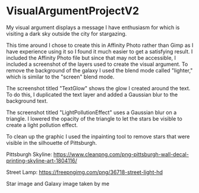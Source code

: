 # VisualArgumentProjectV2

My visual argument displays a message I have enthusiasm for which is visiting a dark sky outside the city for stargazing.

This time around I chose to create this in Affinity Photo rather than Gimp as I have experience using it so I found it much easier to get a satisfying result. I included the Affinity Photo file but since that may not be accessible, I included a screenshot of the layers used to create the visual argument. To remove the background of the galaxy I used the blend mode called "lighter," which is similar to the "screen" blend mode. 

The screenshot titled "TextGlow" shows the glow I created around the text. To do this, I duplicated the text layer and added a Gaussian blur to the background text.

The screenshot titled "LightPollutionEffect" uses a Gaussian blur on a triangle. I lowered the opacity of the triangle to let the stars be visible to create a light pollution effect. 

To clean up the graphic I used the inpainting tool to remove stars that were visible in the silhouette of Pittsburgh. 


Pittsburgh Skyline: https://www.cleanpng.com/png-pittsburgh-wall-decal-printing-skyline-art-1804116/

Street Lamp: https://freepngimg.com/png/36718-street-light-hd

Star image and Galaxy image taken by me
